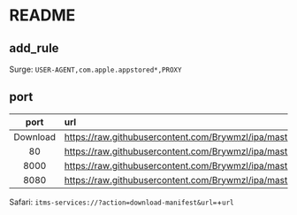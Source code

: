 # README

## add_rule
Surge: `USER-AGENT,com.apple.appstored*,PROXY`

## port

|port|url|
|:-:|:--|
|Download|https://raw.githubusercontent.com/Brywmzl/ipa/master/xml/download.xml|
|80|https://raw.githubusercontent.com/Brywmzl/ipa/master/xml/80.xml|
|8000|https://raw.githubusercontent.com/Brywmzl/ipa/master/xml/8000.xml|
|8080|https://raw.githubusercontent.com/Brywmzl/ipa/master/xml/8080.xml|

Safari: `itms-services://?action=download-manifest&url=`+`url`
